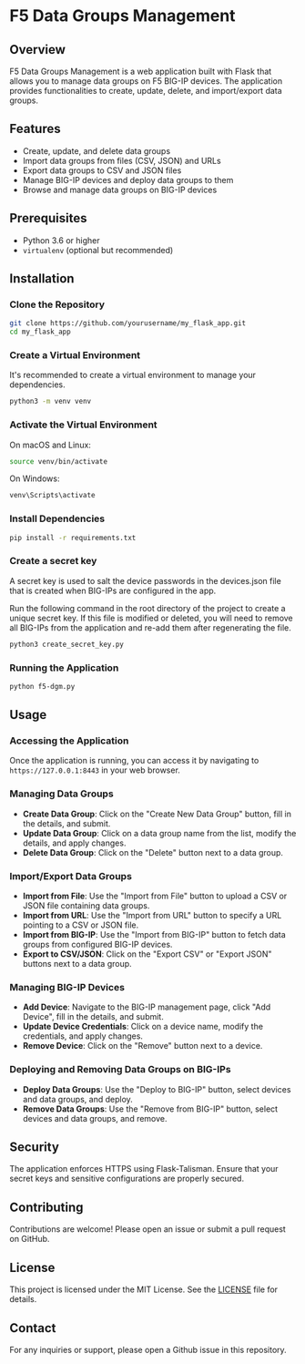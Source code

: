 # F5 Data Groups Management

## Overview

F5 Data Groups Management is a web application built with Flask that allows you to manage data groups on F5 BIG-IP devices. The application provides functionalities to create, update, delete, and import/export data groups.

## Features

- Create, update, and delete data groups
- Import data groups from files (CSV, JSON) and URLs
- Export data groups to CSV and JSON files
- Manage BIG-IP devices and deploy data groups to them
- Browse and manage data groups on BIG-IP devices

## Prerequisites

- Python 3.6 or higher
- `virtualenv` (optional but recommended)

## Installation

### Clone the Repository

```sh
git clone https://github.com/yourusername/my_flask_app.git
cd my_flask_app
```

### Create a Virtual Environment

It's recommended to create a virtual environment to manage your dependencies.

```sh
python3 -m venv venv
```

### Activate the Virtual Environment

On macOS and Linux:

```sh
source venv/bin/activate
```

On Windows:

```sh
venv\Scripts\activate
```

### Install Dependencies

```sh
pip install -r requirements.txt
```

### Create a secret key

A secret key is used to salt the device passwords in the devices.json file that is created when BIG-IPs are configured in the app. 

Run the following command in the root directory of the project to create a unique secret key. If this file is modified or deleted, you will need to remove all BIG-IPs from the application and re-add them after regenerating the file.

```sh
python3 create_secret_key.py
```

### Running the Application

```sh
python f5-dgm.py
```

## Usage

### Accessing the Application

Once the application is running, you can access it by navigating to `https://127.0.0.1:8443` in your web browser.

### Managing Data Groups

- **Create Data Group**: Click on the "Create New Data Group" button, fill in the details, and submit.
- **Update Data Group**: Click on a data group name from the list, modify the details, and apply changes.
- **Delete Data Group**: Click on the "Delete" button next to a data group.

### Import/Export Data Groups

- **Import from File**: Use the "Import from File" button to upload a CSV or JSON file containing data groups.
- **Import from URL**: Use the "Import from URL" button to specify a URL pointing to a CSV or JSON file.
- **Import from BIG-IP**: Use the "Import from BIG-IP" button to fetch data groups from configured BIG-IP devices.
- **Export to CSV/JSON**: Click on the "Export CSV" or "Export JSON" buttons next to a data group.

### Managing BIG-IP Devices

- **Add Device**: Navigate to the BIG-IP management page, click "Add Device", fill in the details, and submit.
- **Update Device Credentials**: Click on a device name, modify the credentials, and apply changes.
- **Remove Device**: Click on the "Remove" button next to a device.

### Deploying and Removing Data Groups on BIG-IPs

- **Deploy Data Groups**: Use the "Deploy to BIG-IP" button, select devices and data groups, and deploy.
- **Remove Data Groups**: Use the "Remove from BIG-IP" button, select devices and data groups, and remove.

## Security

The application enforces HTTPS using Flask-Talisman. Ensure that your secret keys and sensitive configurations are properly secured.

## Contributing

Contributions are welcome! Please open an issue or submit a pull request on GitHub.

## License

This project is licensed under the MIT License. See the [LICENSE](LICENSE) file for details.

## Contact

For any inquiries or support, please open a Github issue in this repository.
